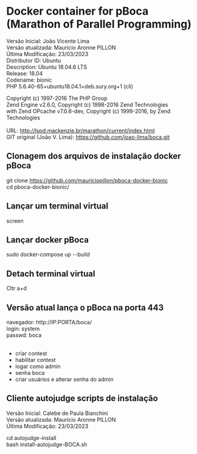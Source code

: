 # Docker container for pBoca (Marathon of Parallel Programming)

Versão Inicial: João Vicente Lima <br>
Versão atualizada: Maurício Aronne PILLON <br>
Última Modificação: 23/03/2023 <br>
Distributor ID: Ubuntu <br>
Description:    Ubuntu 18.04.6 LTS <br>
Release:        18.04 <br>
Codename:       bionic <br>
PHP 5.6.40-65+ubuntu18.04.1+deb.sury.org+1 (cli) <br>
    <p>Copyright (c) 1997-2016 The PHP Group <br>
     Zend Engine v2.6.0, Copyright (c) 1998-2016 Zend Technologies <br>
     with Zend OPcache v7.0.6-dev, Copyright (c) 1999-2016, by Zend Technologies <br>
<br>
URL: http://lspd.mackenzie.br/marathon/current/index.html <br>
GIT original (João V. Lima): https://github.com/joao-lima/boca.git <br>


## Clonagem dos arquivos de instalação docker pBoca
git clone https://github.com/mauriciopillon/pboca-docker-bionic <br>
cd pboca-docker-bionic/ <br>
## Lançar um terminal virtual
screen <br>
## Lançar docker pBoca
sudo docker-compose up --build <br>
## Detach terminal virtual
Cltr a+d <br>

## Versão atual lança o pBoca na porta 443
navegador: http://IP:PORTA/boca/ <br>
login: system <br>
passwd: boca <br>
<br>
* criar contest <br>
* habilitar contest <br>
* logar como admin <br>
* senha boca <br>
* criar usuários e alterar senha do admin<br>

## Cliente autojudge scripts de instalação
Versão Inicial: Calebe de Paula Bianchini <br>
Versão atualizada: Maurício Aronne PILLON <br>
Última Modificação: 23/03/2023 <br>

cd autojudge-install<br>
bash install-autojudge-BOCA.sh <br>

